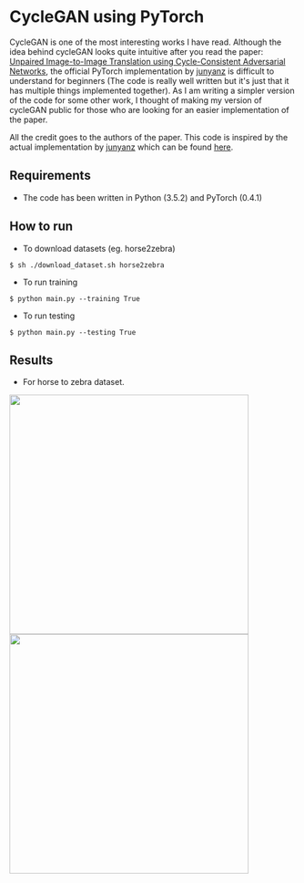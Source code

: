 # CycleGAN using PyTorch
CycleGAN is one of the most interesting works I have read. Although the idea behind cycleGAN looks quite intuitive after you read the paper: [Unpaired Image-to-Image Translation using Cycle-Consistent Adversarial Networks](https://arxiv.org/abs/1703.10593), the official PyTorch implementation by [junyanz](https://github.com/junyanz) is difficult to understand for beginners (The code is really well written but it's just that it has multiple things implemented together).  As I am writing a simpler version of the code for some other work, I thought of making my version of cycleGAN  public for those who are looking for an easier implementation of the paper. 

All the credit goes to the authors of the paper.
This code is inspired by the actual implementation by [junyanz](https://github.com/junyanz) which can be found [here](https://github.com/junyanz/pytorch-CycleGAN-and-pix2pix).

## Requirements
- The code has been written in Python (3.5.2) and PyTorch (0.4.1)

## How to run
* To download datasets (eg. horse2zebra)
```
$ sh ./download_dataset.sh horse2zebra
```
* To run training
```
$ python main.py --training True
```
* To run testing
```
$ python main.py --testing True
```

## Results

* For horse to zebra dataset.

<p float="left">
  <img src="https://github.com/arnab39/cycleGAN-PyTorch/images/horse.jpg" width="420" />
  <img src="https://github.com/arnab39/cycleGAN-PyTorch/images/zebra.jpg" width="420" /> 
</p>
